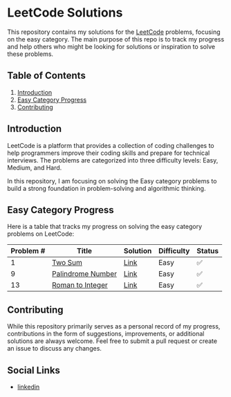 # LeetCode Solutions

This repository contains my solutions for the [LeetCode](https://leetcode.com/) problems, focusing on the easy category. The main purpose of this repo is to track my progress and help others who might be looking for solutions or inspiration to solve these problems.

## Table of Contents

1. [Introduction](#introduction)
2. [Easy Category Progress](#easy-category-progress)
3. [Contributing](#contributing)

## Introduction

LeetCode is a platform that provides a collection of coding challenges to help programmers improve their coding skills and prepare for technical interviews. The problems are categorized into three difficulty levels: Easy, Medium, and Hard.

In this repository, I am focusing on solving the Easy category problems to build a strong foundation in problem-solving and algorithmic thinking.

## Easy Category Progress

Here is a table that tracks my progress on solving the easy category problems on LeetCode:

| Problem # | Title | Solution | Difficulty | Status |
|-----------|-------|----------|------------|--------|
| 1         | [Two Sum](https://leetcode.com/problems/two-sum/) | [Link](https://github.com/AsemDevs/leetcode/blob/master/Easy/1.two-sum.js) | Easy | ✅ |
| 9         | [Palindrome Number](https://leetcode.com/problems/palindrome-number/) | [Link](https://github.com/AsemDevs/leetcode/blob/master/Easy/9.palindrome-number.js) | Easy | ✅ |
| 13         | [Roman to Integer](https://leetcode.com/problems/roman-to-integer/) | [Link](https://github.com/AsemDevs/leetcode/blob/master/Easy/13.roman-to-integer.js) | Easy | ✅ |

## Contributing

While this repository primarily serves as a personal record of my progress, contributions in the form of suggestions, improvements, or additional solutions are always welcome. Feel free to submit a pull request or create an issue to discuss any changes.

## Social Links

- [linkedin](https://www.linkedin.com/in/asemhamdi/)